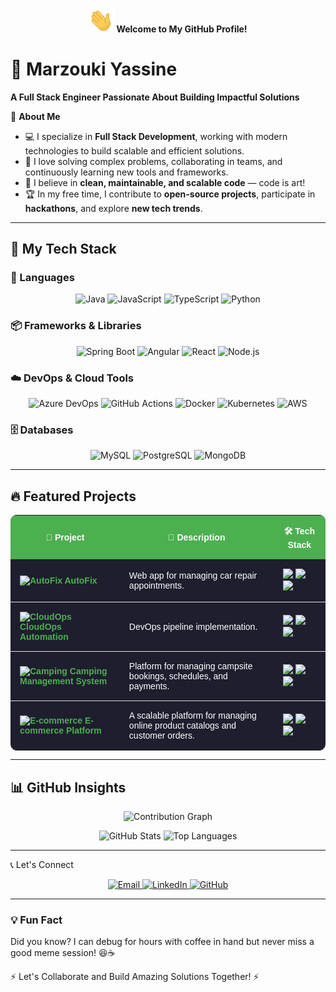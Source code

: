 <p align="center">
  <img src="https://raw.githubusercontent.com/ABSphreak/ABSphreak/master/gifs/Hi.gif" width="40px"> 
  <strong>Welcome to My GitHub Profile!</strong>
</p>

# 🚀 Marzouki Yassine
**A Full Stack Engineer Passionate About Building Impactful Solutions**

🌟 **About Me**
- 💻 I specialize in **Full Stack Development**, working with modern technologies to build scalable and efficient solutions.
- 🧩 I love solving complex problems, collaborating in teams, and continuously learning new tools and frameworks.
- 🎯 I believe in **clean, maintainable, and scalable code** — code is art!
- 🏆 In my free time, I contribute to **open-source projects**, participate in **hackathons**, and explore **new tech trends**.

---

## 💼 My Tech Stack  
### 🚀 Languages
<p align="center">
  <img src="https://img.shields.io/badge/Java-007396?style=for-the-badge&logo=java&logoColor=white" alt="Java">
  <img src="https://img.shields.io/badge/JavaScript-F7DF1E?style=for-the-badge&logo=javascript&logoColor=black" alt="JavaScript">
  <img src="https://img.shields.io/badge/TypeScript-3178C6?style=for-the-badge&logo=typescript&logoColor=white" alt="TypeScript">
  <img src="https://img.shields.io/badge/Python-3776AB?style=for-the-badge&logo=python&logoColor=white" alt="Python">
</p>

### 📦 Frameworks & Libraries
<p align="center">
  <img src="https://img.shields.io/badge/Spring_Boot-6DB33F?style=for-the-badge&logo=spring-boot&logoColor=white" alt="Spring Boot">
  <img src="https://img.shields.io/badge/Angular-DD0031?style=for-the-badge&logo=angular&logoColor=white" alt="Angular">
  <img src="https://img.shields.io/badge/React-20232A?style=for-the-badge&logo=react&logoColor=61DAFB" alt="React">
  <img src="https://img.shields.io/badge/Node.js-339933?style=for-the-badge&logo=node.js&logoColor=white" alt="Node.js">
</p>

### ☁️ DevOps & Cloud Tools
<p align="center">
  <img src="https://img.shields.io/badge/Azure_DevOps-0078D7?style=for-the-badge&logo=azure-devops&logoColor=white" alt="Azure DevOps">
  <img src="https://img.shields.io/badge/GitHub_Actions-2088FF?style=for-the-badge&logo=github-actions&logoColor=white" alt="GitHub Actions">
  <img src="https://img.shields.io/badge/Docker-2496ED?style=for-the-badge&logo=docker&logoColor=white" alt="Docker">
  <img src="https://img.shields.io/badge/Kubernetes-326CE5?style=for-the-badge&logo=kubernetes&logoColor=white" alt="Kubernetes">
  <img src="https://img.shields.io/badge/AWS-232F3E?style=for-the-badge&logo=amazon-aws&logoColor=white" alt="AWS">
</p>

### 🗄️ Databases
<p align="center">
  <img src="https://img.shields.io/badge/MySQL-4479A1?style=for-the-badge&logo=mysql&logoColor=white" alt="MySQL">
  <img src="https://img.shields.io/badge/PostgreSQL-4169E1?style=for-the-badge&logo=postgresql&logoColor=white" alt="PostgreSQL">
  <img src="https://img.shields.io/badge/MongoDB-47A248?style=for-the-badge&logo=mongodb&logoColor=white" alt="MongoDB">
</p>

---

## 🔥 Featured Projects
<table style="width: 100%; border-collapse: collapse; text-align: left; font-family: Arial, sans-serif; background-color: #1e1e2e; color: white; border-radius: 10px; overflow: hidden;">
  <tr style="background-color: #4CAF50; color: white; text-align: center;">
    <th style="padding: 15px;">🚀 Project</th>
    <th style="padding: 15px;">📄 Description</th>
    <th style="padding: 15px;">🛠 Tech Stack</th>
  </tr>
  <tr style="border-bottom: 1px solid #ddd;">
    <td style="padding: 15px;">
      <a href="https://github.com/yassinemarzouki/project1" style="color: #4CAF50; font-weight: bold; text-decoration: none;">
        <img src="https://img.icons8.com/ios-filled/50/4CAF50/car-service.png" width="20" alt="AutoFix"> AutoFix
      </a>
    </td>
    <td style="padding: 15px;">Web app for managing car repair appointments.</td>
    <td style="padding: 15px;">
      <img src="https://img.shields.io/badge/Angular-DD0031?style=for-the-badge&logo=angular&logoColor=white"> 
      <img src="https://img.shields.io/badge/Spring_Boot-6DB33F?style=for-the-badge&logo=spring-boot&logoColor=white"> 
      <img src="https://img.shields.io/badge/MySQL-4479A1?style=for-the-badge&logo=mysql&logoColor=white">
    </td>
  </tr>
  <tr style="border-bottom: 1px solid #ddd;">
    <td style="padding: 15px;">
      <a href="https://github.com/yassinemarzouki/project3" style="color: #4CAF50; font-weight: bold; text-decoration: none;">
        <img src="https://img.icons8.com/ios-filled/50/cloud.png" width="20" alt="CloudOps"> CloudOps Automation
      </a>
    </td>
    <td style="padding: 15px;">DevOps pipeline implementation.</td>
    <td style="padding: 15px;">
      <img src="https://img.shields.io/badge/Azure_DevOps-0078D7?style=for-the-badge&logo=azure-devops&logoColor=white"> 
      <img src="https://img.shields.io/badge/Docker-2496ED?style=for-the-badge&logo=docker&logoColor=white"> 
      <img src="https://img.shields.io/badge/Kubernetes-326CE5?style=for-the-badge&logo=kubernetes&logoColor=white">
    </td>
  </tr>
  <tr style="border-bottom: 1px solid #ddd;">
    <td style="padding: 15px;">
      <a href="https://github.com/yassinemarzouki/camping-management" style="color: #4CAF50; font-weight: bold; text-decoration: none;">
        <img src="https://img.icons8.com/ios-filled/50/4CAF50/tent.png" width="20" alt="Camping"> Camping Management System
      </a>
    </td>
    <td style="padding: 15px;">Platform for managing campsite bookings, schedules, and payments.</td>
    <td style="padding: 15px;">
      <img src="https://img.shields.io/badge/Angular-DD0031?style=for-the-badge&logo=angular&logoColor=white"> 
      <img src="https://img.shields.io/badge/Spring_Boot-6DB33F?style=for-the-badge&logo=spring-boot&logoColor=white"> 
      <img src="https://img.shields.io/badge/MySQL-4479A1?style=for-the-badge&logo=mysql&logoColor=white">
    </td>
  </tr>
  <tr>
    <td style="padding: 15px;">
      <a href="https://github.com/yassinemarzouki/ecommerce-platform" style="color: #4CAF50; font-weight: bold; text-decoration: none;">
        <img src="https://img.icons8.com/ios-filled/50/4CAF50/shopping-cart.png" width="20" alt="E-commerce"> E-commerce Platform
      </a>
    </td>
    <td style="padding: 15px;">A scalable platform for managing online product catalogs and customer orders.</td>
    <td style="padding: 15px;">
      <img src="https://img.shields.io/badge/React-20232A?style=for-the-badge&logo=react&logoColor=61DAFB"> 
      <img src="https://img.shields.io/badge/Node.js-339933?style=for-the-badge&logo=node.js&logoColor=white"> 
      <img src="https://img.shields.io/badge/MongoDB-47A248?style=for-the-badge&logo=mongodb&logoColor=white">
    </td>
  </tr>
</table>


---

## 📊 GitHub Insights
<p align="center">
  <img src="https://github-readme-activity-graph.vercel.app/graph?username=yassinemarzouki&theme=github-dark&hide_border=true" alt="Contribution Graph" />
</p>
<p align="center">
  <img src="https://github-readme-stats.vercel.app/api?username=yassinemarzouki&show_icons=true&theme=github_dark&hide_border=true" width="48%" alt="GitHub Stats" />
  <img src="https://github-readme-stats.vercel.app/api/top-langs/?username=yassinemarzouki&layout=compact&langs_count=8&theme=github_dark&hide_border=true" width="48%" alt="Top Languages" />
</p>

---

📞 Let's Connect
<p align="center"> <a href="mailto:yassine.marzouki@esprit.tn"> <img src="https://img.shields.io/badge/Email-D14836?style=for-the-badge&logo=gmail&logoColor=white" alt="Email"> </a> <a href="https://linkedin.com/in/yassine-marzouki"> <img src="https://img.shields.io/badge/LinkedIn-0077B5?style=for-the-badge&logo=linkedin&logoColor=white" alt="LinkedIn"> </a> <a href="https://github.com/yassinemarzouki"> <img src="https://img.shields.io/badge/GitHub-181717?style=for-the-badge&logo=github&logoColor=white" alt="GitHub"> </a> </p>



---

### 💡 Fun Fact
Did you know? I can debug for hours with coffee in hand but never miss a good meme session! 😆☕

⚡ Let's Collaborate and Build Amazing Solutions Together! ⚡
